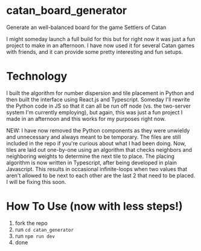 <!-- <img src="./catan_generator/src/assets/demo.png" alt="current image of the site (unfinished)"/> -->

# catan_board_generator
Generate an well-balanced board for the game Settlers of Catan

I might someday launch a full build for this but for right now it was just a fun project to make in an afternoon. I have now used it for several Catan games with friends, and it can provide some pretty interesting and fun setups.

# Technology
I built the algorithm for number dispersion and tile placement in Python and then built the interface using React.js and Typescript. Someday I'll rewrite the Python code in JS so that it can all be run off node (vs. the two-server system I'm currently employing), but again, this was just a fun project I made in an afternoon and this works for my purposes right now.

NEW: I have now removed the Python components as they were unwieldy and unnecessary and always meant to be temporary. The files are still included in the repo if you're curious about what I had been doing. Now, tiles are laid out one-by-one using an algorithm that checks neighbors and neighboring weights to determine the next tile to place. The placing algorithm is now written in Typescript, after being developed in plain Javascript. This results in occasional infinite-loops when two values that aren't allowed to be next to each other are the last 2 that need to be placed. I will be fixing this soon.

# How To Use (now with less steps!)
1. fork the repo
2. run ```cd catan_generator```
3. run ```npm run dev```
4. done